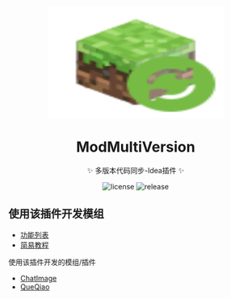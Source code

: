 <p align="center">
  <img src="https://raw.githubusercontent.com/kitUIN/ModMultiVersion/master/src/main/resources/META-INF/pluginIcon.svg" width="350" height="220" alt="ModMultiVersion"></a>
</p>
<div align="center">

# ModMultiVersion

✨ 多版本代码同步-Idea插件 ✨

</div>
<p align="center">
  <a>
    <img src="https://img.shields.io/badge/license-MIT-green" alt="license">
  </a>
  <a >
    <img  src="https://img.shields.io/github/v/release/kitUIN/ModMultiVersion" alt="release">
  </a>
</p>


## 使用该插件开发模组

- [功能列表](https://mod-multi-version-docs.vercel.app/api/)
- [简易教程](https://www.kituin.fun/text/minecraft/multi/02/)

使用该插件开发的模组/插件

- [ChatImage](https://github.com/kitUIN/ChatImage)
- [QueQiao](https://github.com/17TheWord/QueQiao)
